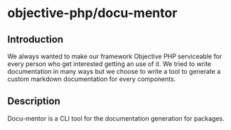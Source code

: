 objective-php/docu-mentor
=========================

Introduction
------------
We always wanted to make our framework Objective PHP serviceable for every person who get interested getting an use of it.
We tried to write documentation in many ways but we choose to write a tool to generate a custom markdown documentation for every components.

Description
------------

Docu-mentor is a CLI tool for the documentation generation for packages.


